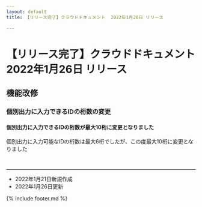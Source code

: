 ```yaml
---
layout: default
title: 【リリース完了】クラウドドキュメント  2022年1月26日 リリース

---
```


#  【リリース完了】クラウドドキュメント  2022年1月26日 リリース

## 機能改修

### 個別出力に入力できるIDの桁数の変更
#### 個別出力に入力できるIDの桁数が最大10桁に変更となりました<br>
個別出力に入力可能なIDの桁数は最大6桁でしたが、この度最大10桁に変更となりました


<br>


-----
* 2022年1月21日新規作成
* 2022年1月26日更新

{% include footer.md %}

